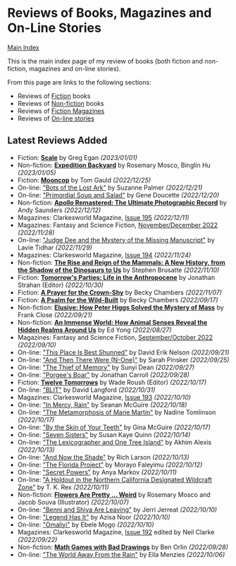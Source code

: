 # Reviews of Books, Magazines and On-Line Stories

[Main Index](../README.md)

This is the main index page of my review of books (both fiction and non-fiction, magazines and on-line stories).

From this page are links to the following sections:

- Reviews of [Fiction](fiction/README.md) books
- Reviews of [Non-fiction](nonfiction/README.md) books
- Reviews of [Fiction Magazines](magazines/README.md)
- Reviews of [On-line stories](online/README.md)

## Latest Reviews Added
- Fiction: [**Scale**](fiction/2023/20230101-Scale.md) by Greg Egan *(2023/01/01)*
- Non-fiction: [**Expedition Backyard**](nonfiction/2023/20230105-ExpeditionBackyard.md) by Rosemary Mosco, Binglin Hu *(2023/01/05)*
- Fiction: [**Mooncop**](fiction/2022/20221225-Mooncop.md) by Tom Gauld *(2022/12/25)*
- On-line: ["Bots of the Lost Ark"](online/2022/20221221-BotsOfTheLostArk.md) by Suzanne Palmer *(2022/12/21)*
- On-line: ["Primordial Soup and Salad"](online/2022/20221220-PrimordialSoupAndSalad.md) by Gene Doucette *(2022/12/20)*
- Non-fiction: [**Apollo Remastered: The Ultimate Photographic Record**](nonfiction/2022/20221212-ApolloRemastered.md) by Andy Saunders *(2022/12/12)*
- Magazines: Clarkesworld Magazine, [Issue 195](magazines/Clarkesworld/20221211-Clarkesworld195.md) *(2022/12/11)*
- Magazines: Fantasy and Science Fiction, [November/December 2022](magazines/FantasyAndScienceFiction/20221128-FSF202211.md) *(2022/11/28)*
- On-line: ["Judge Dee and the Mystery of the Missing Manuscript"](online/2022/20221128-JudgeDeeAndTheMysteryOfTheMissingManuscript.md) by Lavie Tidhar *(2022/11/29)*
- Magazines: Clarkesworld Magazine, [Issue 194](magazines/Clarkesworld/20221124-Clarkesworld194.md) *(2022/11/24)*
- Non-fiction: [**The Rise and Reign of the Mammals: A New History, from the Shadow of the Dinosaurs to Us**](nonfiction/2022/20221110-TheRiseAndReignOfTheMammals.md) by Stephen Brusatte *(2022/11/10)*
- Fiction: [**Tomorrow's Parties: Life in the Anthropocene**](fiction/2022/20221030-TomorrowsParties.md) by Jonathan Strahan (Editor) *(2022/10/30)*
- Fiction: [**A Prayer for the Crown-Shy**](fiction/2022/20221107-APrayerForTheCrownShy.md) by Becky Chambers *(2022/11/07)*
- Fiction: [**A Psalm for the Wild-Built**](fiction/2022/20220817-APsalmForTheWildBuilt.md) by Becky Chambers *(2022/09/17)*
- Non-fiction: [**Elusive: How Peter Higgs Solved the Mystery of Mass**](nonfiction/2022/20220921-Elusive.md) by Frank Close *(2022/09/21)*
- Non-fiction: [**An Immense World: How Animal Senses Reveal the Hidden Realms Around Us**](nonfiction/2022/20220827-AnImmenseWorld.md) by Ed Yong *(2022/08/27)*
- Magazines: Fantasy and Science Fiction, [September/October 2022](magazines/FantasyAndScienceFiction/20220910-FSF202209.md) *(2022/09/10)*
- On-line: ["This Place Is Best Shunned"](online/2022/20220921-ThisPlaceIsBestShunned.md) by David Erik Nelson *(2022/09/21)*
- On-line: ["And Then There Were (N-One)"](online/2022/20220925-AndThenThereWereN-One.md) by Sarah Pinsker *(2022/09/25)*
- On-line: ["The Thief of Memory"](online/2022/20220927-TheThiefOfMemory.md) by Sunyi Dean *(2022/09/27)*
- On-line: ["Porgee's Boar"](online/2022/20220928-PorgeesBoar.md) by Jonathan Carroll *(2022/09/28)*
- Fiction: [**Twelve Tomorrows**](fiction/2022/20221017-TwelveTomorrows.md) by Wade Roush (Editor) *(2022/10/17)*
- On-line: ["BLIT"](online/2022/20221031-BLIT.md) by David Langford *(2022/10/31)*
- Magazines: Clarkesworld Magazine, [Issue 193](magazines/Clarkesworld/20221010-Clarkesworld193.md) *(2022/10/10)*
- On-line: ["In Mercy, Rain"](online/2022/20221018-InMercyRain.md) by Seanan McGuire *(2022/10/18)*
- On-line: ["The Metamorphosis of Marie Martin"](online/2022/20221017-TheMetamorphosisOfMarieMartin.md) by Nadine Tomlinson *(2022/10/17)*
- On-line: ["By the Skin of Your Teeth"](online/2022/20221017-ByTheSkinOfYourTeeth.md) by Gina McGuire *(2022/10/17)*
- On-line: ["Seven Sisters"](online/2022/20221014-SevenSisters.md) by Susan Kaye Quinn *(2022/10/14)*
- On-line: ["The Lexicographer and One Tree Island"](online/2022/20221013-TheLexicographerAndOneTreeIsland.md) by Akhim Alexis *(2022/10/13)*
- On-line: ["And Now the Shade"](online/2022/20221013-AndNowTheShade.md) by Rich Larson *(2022/10/13)*
- On-line: ["The Florida Project"](online/2022/20221012-TheFloridaProject.md) by Morayo ​​Faleyimu *(2022/10/12)*
- On-line: ["Secret Powers"](online/2022/20221011-SecretPowers.md) by Anya Markov *(2022/10/11)*
- On-line: ["A Holdout in the Northern California Designated Wildcraft Zone"](online/2022/20221011-AHoldoutInTheNorthernCaliforniaDesignatedWildcraftZone.md) by T. K. Rex *(2022/10/11)*
- Non-fiction: [**Flowers Are Pretty ... Weird**](nonfiction/2022/20221007-FlowersArePrettyWeird.md) by Rosemary Mosco and Jacob Souva (Illustrator) *(2022/10/07)*
- On-line: ["Benni and Shiya Are Leaving"](online/2022/20221010-BenniAndShiyaAreLeaving.md) by Jerri Jerreat *(2022/10/10)*
- On-line: ["Legend Has It"](online/2022/20221010-LegendHasIt.md) by Azisa Noor *(2022/10/10)*
- On-line: ["Omaliyi"](online/2022/20221010-Omaliyi.md) by Ebele Mọgọ *(2022/10/10)*
- Magazines: Clarkesworld Magazine, [Issue 192](magazines/Clarkesworld/20220922-Clarkesworld192.md) edited by Neil Clarke *(2022/09/22)*
- Non-fiction: [**Math Games with Bad Drawings**](nonfiction/2022/20220906-MathGamesWithBadDrawings.md) by Ben Orlin *(2022/09/28)*
- On-line: ["The World Away From the Rain"](online/2022/20221006-TheWorldAwayFromRain.md) by Ella Menzies *(2022/10/06)*
